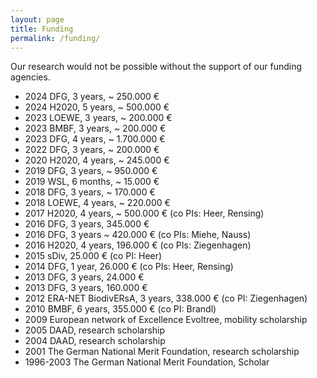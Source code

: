 ```yaml
---
layout: page
title: Funding
permalink: /funding/
---
```


Our research would not be possible without the support of our funding agencies. 

- 2024 DFG, 3 years, ~ 250.000 €
- 2024 H2020, 5 years, ~ 500.000 €
- 2023 LOEWE, 3 years, ~ 200.000 €
- 2023 BMBF, 3 years, ~ 200.000 €
- 2023 DFG, 4 years, ~ 1.700.000 €
- 2022 DFG, 3 years, ~ 200.000 €
- 2020 H2020, 4 years, ~ 245.000 €
- 2019 DFG, 3 years, ~ 950.000 €
- 2019 WSL, 6 months, ~ 15.000 €
- 2018 DFG, 3 years, ~ 170.000 €
- 2018 LOEWE, 4 years, ~ 220.000 €
- 2017 H2020, 4 years, ~ 500.000 € (co PIs: Heer, Rensing)
- 2016 DFG,  3 years, 345.000 €
- 2016 DFG, 3 years ~ 420.000 € (co PIs: Miehe, Nauss)
- 2016 H2020, 4 years, 196.000 € (co PIs: Ziegenhagen)
- 2015 sDiv, 25.000 € (co PI: Heer)
- 2014 DFG, 1 year, 26.000 € (co PIs: Heer, Rensing)
- 2013 DFG, 3 years, 24.000 €
- 2013 DFG, 3 years, 160.000 €
- 2012 ERA-NET BiodivERsA, 3 years, 338.000 € (co PI: Ziegenhagen)
- 2010 BMBF, 6 years, 355.000 € (co PI: Brandl)
- 2009 European network of Excellence Evoltree, mobility scholarship
- 2005 DAAD, research scholarship
- 2004 DAAD, research scholarship
- 2001 The German National Merit Foundation, research scholarship
- 1996-2003 The German National Merit Foundation, Scholar
